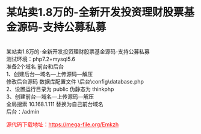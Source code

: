 # 某站卖1.8万的-全新开发投资理财股票基金源码-支持公募私募

<br>某站卖1.8万的-全新开发投资理财股票基金源码-支持公募私募<br>测试环境：php7.2+mysql5.6<br>准备2个域名 前台和后台<br>1、创建后台—域名—上传源码—解压<br>修改后台源码 数据库配置文件 \后台\config\database.php<br>2、设置运行目录为 public 伪静态为 thinkphp<br>3、创建前台—域名—上传源码—解压<br>全局搜索 10.168.1.111 替换为自己前台域名<br>后台：/admin<br>


<p style="color: red;">源代码下载地址：<a href="https://mega-file.org/Emkzh" style="color: red;">https://mega-file.org/Emkzh</a></p>